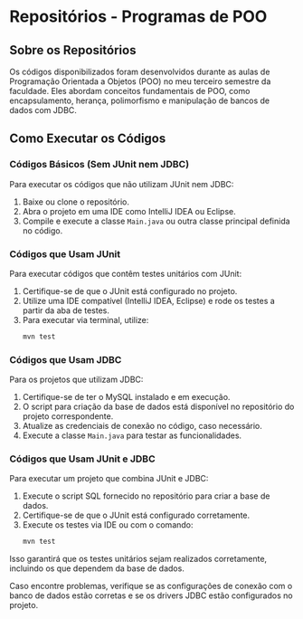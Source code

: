 # Repositórios - Programas de POO

## Sobre os Repositórios
Os códigos disponibilizados foram desenvolvidos durante as aulas de Programação Orientada a Objetos (POO) no meu terceiro semestre da faculdade. Eles abordam conceitos fundamentais de POO, como encapsulamento, herança, polimorfismo e manipulação de bancos de dados com JDBC.

## Como Executar os Códigos
### Códigos Básicos (Sem JUnit nem JDBC)
Para executar os códigos que não utilizam JUnit nem JDBC:
1. Baixe ou clone o repositório.
2. Abra o projeto em uma IDE como IntelliJ IDEA ou Eclipse.
3. Compile e execute a classe `Main.java` ou outra classe principal definida no código.

### Códigos que Usam JUnit
Para executar códigos que contêm testes unitários com JUnit:
1. Certifique-se de que o JUnit está configurado no projeto.
2. Utilize uma IDE compatível (IntelliJ IDEA, Eclipse) e rode os testes a partir da aba de testes.
3. Para executar via terminal, utilize:
   ```sh
   mvn test
   ```

### Códigos que Usam JDBC
Para os projetos que utilizam JDBC:
1. Certifique-se de ter o MySQL instalado e em execução.
2. O script para criação da base de dados está disponível no repositório do projeto correspondente.
3. Atualize as credenciais de conexão no código, caso necessário.
4. Execute a classe `Main.java` para testar as funcionalidades.

### Códigos que Usam JUnit e JDBC
Para executar um projeto que combina JUnit e JDBC:
1. Execute o script SQL fornecido no repositório para criar a base de dados.
2. Certifique-se de que o JUnit está configurado corretamente.
3. Execute os testes via IDE ou com o comando:
   ```sh
   mvn test
   ```
Isso garantirá que os testes unitários sejam realizados corretamente, incluindo os que dependem da base de dados.

Caso encontre problemas, verifique se as configurações de conexão com o banco de dados estão corretas e se os drivers JDBC estão configurados no projeto.
